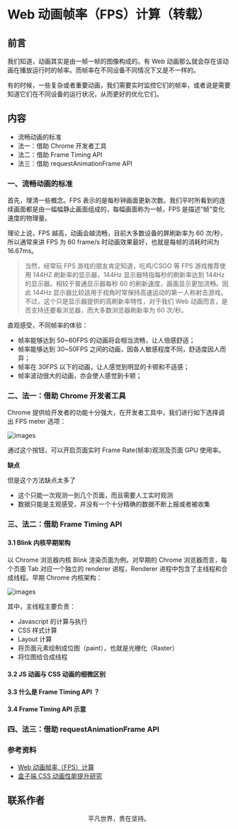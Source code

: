 # Web 动画帧率（FPS）计算（转载）

## 前言

我们知道，动画其实是由一帧一帧的图像构成的。有 Web 动画那么就会存在该动画在播放运行时的帧率。而帧率在不同设备不同情况下又是不一样的。

有的时候，一些复杂或者重要动画，我们需要实时监控它们的帧率，或者说是需要知道它们在不同设备的运行状况，从而更好的优化它们。

## 内容

- 流畅动画的标准
- 法一：借助 Chrome 开发者工具
- 法二：借助 Frame Timing API
- 法三：借助 requestAnimationFrame API

### 一、流畅动画的标准

首先，理清一些概念。FPS 表示的是每秒钟画面更新次数。我们平时所看到的连续画面都是由一幅幅静止画面组成的，每幅画面称为一帧，FPS 是描述“帧”变化速度的物理量。

理论上说，FPS 越高，动画会越流畅，目前大多数设备的屏刷新率为 60 次/秒，所以通常来讲 FPS 为 60 frame/s 时动画效果最好，也就是每帧的消耗时间为 16.67ms。

> 当然，经常玩 FPS 游戏的朋友肯定知道，吃鸡/CSGO 等 FPS 游戏推荐使用 144HZ 刷新率的显示器，144Hz 显示器特指每秒的刷新率达到 144Hz 的显示器。相较于普通显示器每秒 60 的刷新速度，画面显示更加流畅。因此 144Hz 显示器比较适用于视角时常保持高速运动的第一人称射击游戏。
> 不过，这个只是显示器提供的高刷新率特性，对于我们 Web 动画而言，是否支持还要看浏览器，而大多数浏览器刷新率为 60 次/秒。

直观感受，不同帧率的体验：

- 帧率能够达到 50~60FPS 的动画将会相当流畅，让人倍感舒适；
- 帧率能够达到 30~50FPS 之间的动画，因各人敏感程度不同，舒适度因人而异；
- 帧率在 30FPS 以下的动画，让人感觉到明显的卡顿和不适感；
- 帧率波动很大的动画，亦会使人感觉到卡顿；

### 二、法一：借助 Chrome 开发者工具

Chrome 提供给开发者的功能十分强大，在开发者工具中，我们进行如下选择调出 FPS meter 选项：

![images](fps01.png)

通过这个按钮，可以开启页面实时 Frame Rate(帧率)观测及页面 GPU 使用率。

**缺点**

但是这个方法缺点太多了

- 这个只能一次观测一到几个页面，而且需要人工实时观测
- 数据只能是主观感受，并没有一个十分精确的数据不断上报或者被收集

### 三、法二：借助 Frame Timing API

#### 3.1 Blink 内核早期架构

以 Chrome 浏览器内核 Blink 渲染页面为例。对早期的 Chrome 浏览器而言，每个页面 Tab 对应一个独立的 renderer 进程，Renderer 进程中包含了主线程和合成线程。早期 Chrome 内核架构：

![images](fps02.jpg)

其中，主线程主要负责：

- Javascript 的计算与执行
- CSS 样式计算
- Layout 计算
- 将页面元素绘制成位图（paint），也就是光栅化（Raster）
- 将位图给合成线程

#### 3.2 JS 动画与 CSS 动画的细微区别

#### 3.3 什么是 Frame Timing API ？

#### 3.4 Frame Timing API 示意

### 四、法三：借助 requestAnimationFrame API

### 参考资料

- [Web 动画帧率（FPS）计算](https://www.cnblogs.com/coco1s/p/8029582.html)
- [盒子端 CSS 动画性能提升研究](https://www.cnblogs.com/coco1s/p/7851658.html)

## 联系作者

<div align="center">
    <p>
        平凡世界，贵在坚持。
    </p>
    <img :src="$withBase('/about/contact.png')" />
</div>
